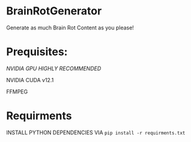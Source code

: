 # BrainRotGenerator
Generate as much Brain Rot Content as you please!
# Prequisites:
*NVIDIA GPU HIGHLY RECOMMENDED* 

NVIDIA CUDA v12.1

FFMPEG
# Requirments
INSTALL PYTHON DEPENDENCIES VIA `pip install -r requirments.txt`
